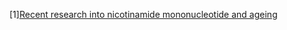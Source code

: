 [1][Recent research into nicotinamide mononucleotide and ageing](https://www.nature.com/articles/d42473-022-00002-7)